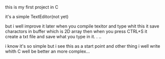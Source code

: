 this is my first project in C 

it's a simple TextEditor(not yet)

but i well improve it later
when you compile texitor and type whit this it save charactors in buffer which is 2D array then when you press CTRL+S
it create a txt file  and save what you type in it. . .. 

i know it's so simple but i see this as a start point and other thing i well write whith C well be better an more complex...
